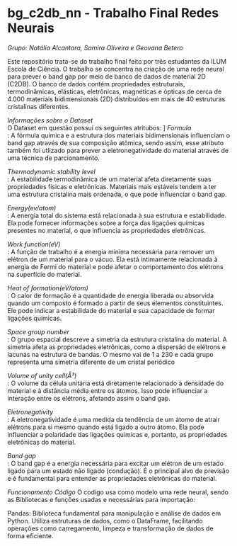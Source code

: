 # bg_c2db_nn - Trabalho Final Redes Neurais
_Grupo: Natália Alcantara, Samira Oliveira e Geovana Betero_

Este repositório trata-se do trabalho final feito por três estudantes da ILUM Escola de Ciência. O trabalho se concentra na criação de uma rede neural para prever o band gap por meio de banco de dados de material 2D (C2DB). O banco de dados contém propriedades estruturais, termodinâmicas, elásticas, eletrônicas, magnéticas e ópticas de cerca de 4.000 materiais bidimensionais (2D) distribuídos em mais de 40 estruturas cristalinas diferentes. 

_Informações sobre o Dataset_<br>
O Dataset em questão possui os seguintes atritubos:
]
_Formula_<br>: A fórmula química e a estrutura dos materiais bidimensionais influenciam o band gap através de sua composição atômica, sendo assim, esse atributo também foi utlizado para prever a eletronegatividade do material através de uma técnica de parcionamento. 

_Thermodynamic stability level_<br>:  A estabilidade termodinâmica de um material afeta diretamente suas propriedades físicas e eletrônicas. Materiais mais estáveis tendem a ter uma estrutura cristalina mais ordenada, o que pode influenciar o band gap.

_Energy(ev/atom)_<br>:  A energia total do sistema está relacionada à sua estrutura e estabilidade. Ela pode fornecer informações sobre a força das ligações químicas presentes no material, o que influencia as propriedades eletrônicas.

_Work function(eV)_<br>: A função de trabalho é a energia mínima necessária para remover um elétron de um material para o vácuo. Ela está intimamente relacionada à energia de Fermi do material e pode afetar o comportamento dos elétrons na superfície do material.

_Heat of formation(eV/atom)_<br>: O calor de formação é a quantidade de energia liberada ou absorvida quando um composto é formado a partir de seus elementos constituintes. Ele pode indicar a estabilidade do material e sua capacidade de formar ligações químicas.

_Space group number_<br>:  O grupo espacial descreve a simetria da estrutura cristalina do material. A simetria afeta as propriedades eletrônicas, como a dispersão de elétrons e lacunas na estrutura de bandas. O mesmo vai de 1 a 230 e cada grupo representa uma simetria diferente de um cristal periódico 

_Volume of unity cell(Å³)_<br>: O volume da célula unitária está diretamente relacionado à densidade do material e à distância média entre os átomos. Isso pode influenciar a interação entre os elétrons, afetando assim o band gap.

_Eletronegativity_<br>: A eletronegatividade é uma medida da tendência de um átomo de atrair elétrons para si mesmo quando está ligado a outro átomo. Ela pode influenciar a polaridade das ligações químicas e, portanto, as propriedades eletrônicas do material.

_Band gap_<br>: O band gap é a energia necessária para excitar um elétron de um estado ligado para um estado não ligado (condução). É o principal alvo de previsão e é fundamental para entender as propriedades eletrônicas do material.


_Funcionamento Código_
O codigo usa como modelo uma rede neural, sendo as Bibliotecas e funções usadas e necessárias para importação:

Pandas: Biblioteca fundamental para manipulação e análise de dados em Python. Utiliza estruturas de dados, como o DataFrame, facilitando operações como carregamento, limpeza e transformação de dados de forma eficiente.

